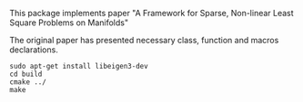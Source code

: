 This package implements paper "A Framework for Sparse, Non-linear Least Square Problems on Manifolds"

The original paper has presented necessary class, function and macros declarations. 

	sudo apt-get install libeigen3-dev
    cd build
    cmake ../
    make
